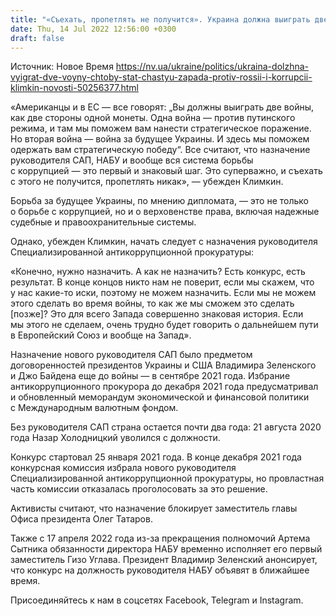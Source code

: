 ```yaml
---
title: "«Съехать, пропетлять не получится». Украина должна выиграть две войны. Какие — объясняет Климкин"
date: Thu, 14 Jul 2022 12:56:00 +0300
draft: false
---
```

Источник: Новое Время https://nv.ua/ukraine/politics/ukraina-dolzhna-vyigrat-dve-voyny-chtoby-stat-chastyu-zapada-protiv-rossii-i-korrupcii-klimkin-novosti-50256377.html


«Американцы и в ЕС — все говорят: „Вы должны выиграть две войны, как две стороны одной монеты. Одна война — против путинского режима, и там мы поможем вам нанести стратегическое поражение. Но вторая война — война за будущее Украины. И здесь мы поможем одержать вам стратегическую победу“. Все считают, что назначение руководителя САП, НАБУ и вообще вся система борьбы с коррупцией — это первый и знаковый шаг. Это суперважно, и съехать с этого не получится, пропетлять никак», — убежден Климкин.

Борьба за будущее Украины, по мнению дипломата, — это не только о борьбе с коррупцией, но и о верховенстве права, включая надежные судебные и правоохранительные системы.

Однако, убежден Климкин, начать следует с назначения руководителя Специализированной антикоррупционной прокуратуры:

«Конечно, нужно назначить. А как не назначить? Есть конкурс, есть результат. В конце концов никто нам не поверит, если мы скажем, что у нас какие-то иски, поэтому не можем назначить. Если мы не можем этого сделать во время войны, то как же мы сможем это сделать [позже]? Это для всего Запада совершенно знаковая история. Если мы этого не сделаем, очень трудно будет говорить о дальнейшем пути в Европейский Союз и вообще на Запад».

Назначение нового руководителя САП было предметом договоренностей президентов Украины и США Владимира Зеленского и Джо Байдена еще до войны — в сентябре 2021 года. Избрание антикоррупционного прокурора до декабря 2021 года предусматривал и обновленный меморандум экономической и финансовой политики с Международным валютным фондом.

Без руководителя САП страна остается почти два года: 21 августа 2020 года Назар Холодницкий уволился с должности.

Конкурс стартовал 25 января 2021 года. В конце декабря 2021 года конкурсная комиссия избрала нового руководителя Специализированной антикоррупционной прокуратуры, но провластная часть комиссии отказалась проголосовать за это решение.

Активисты считают, что назначение блокирует заместитель главы Офиса президента Олег Татаров.

Также с 17 апреля 2022 года из-за прекращения полномочий Артема Сытника обязанности директора НАБУ временно исполняет его первый заместитель Гизо Углава. Президент Владимир Зеленский анонсирует, что конкурс на должность руководителя НАБУ объявят в ближайшее время.

Присоединяйтесь к нам в соцсетях Facebook, Telegram и Instagram.
